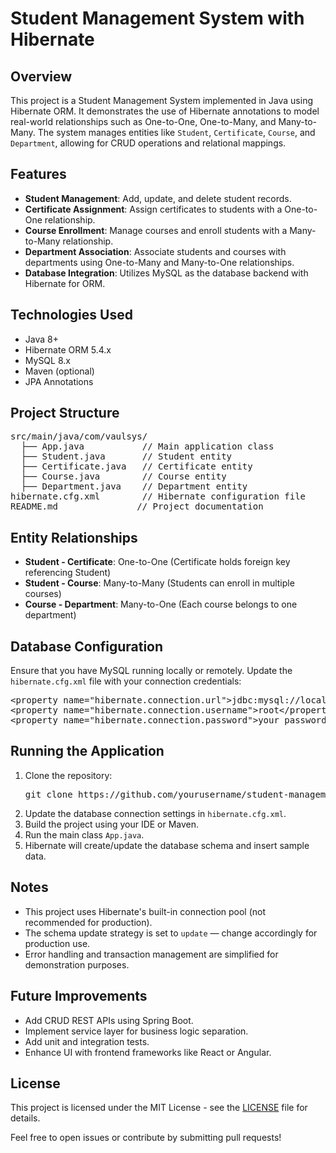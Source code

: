 <h1>Student Management System with Hibernate</h1>

<h2>Overview</h2>
<p>This project is a Student Management System implemented in Java using Hibernate ORM. It demonstrates the use of Hibernate annotations to model real-world relationships such as One-to-One, One-to-Many, and Many-to-Many. The system manages entities like <code>Student</code>, <code>Certificate</code>, <code>Course</code>, and <code>Department</code>, allowing for CRUD operations and relational mappings.</p>

<h2>Features</h2>
<ul>
  <li><strong>Student Management</strong>: Add, update, and delete student records.</li>
  <li><strong>Certificate Assignment</strong>: Assign certificates to students with a One-to-One relationship.</li>
  <li><strong>Course Enrollment</strong>: Manage courses and enroll students with a Many-to-Many relationship.</li>
  <li><strong>Department Association</strong>: Associate students and courses with departments using One-to-Many and Many-to-One relationships.</li>
  <li><strong>Database Integration</strong>: Utilizes MySQL as the database backend with Hibernate for ORM.</li>
</ul>

<h2>Technologies Used</h2>
<ul>
  <li>Java 8+</li>
  <li>Hibernate ORM 5.4.x</li>
  <li>MySQL 8.x</li>
  <li>Maven (optional)</li>
  <li>JPA Annotations</li>
</ul>

<h2>Project Structure</h2>
<pre>
src/main/java/com/vaulsys/
  ├── App.java           // Main application class
  ├── Student.java       // Student entity
  ├── Certificate.java   // Certificate entity
  ├── Course.java        // Course entity
  ├── Department.java    // Department entity
hibernate.cfg.xml        // Hibernate configuration file
README.md               // Project documentation
</pre>

<h2>Entity Relationships</h2>
<ul>
  <li><strong>Student - Certificate</strong>: One-to-One (Certificate holds foreign key referencing Student)</li>
  <li><strong>Student - Course</strong>: Many-to-Many (Students can enroll in multiple courses)</li>
  <li><strong>Course - Department</strong>: Many-to-One (Each course belongs to one department)</li>
</ul>

<h2>Database Configuration</h2>
<p>Ensure that you have MySQL running locally or remotely. Update the <code>hibernate.cfg.xml</code> file with your connection credentials:</p>
<pre>
&lt;property name="hibernate.connection.url"&gt;jdbc:mysql://localhost:3306/studentdb?createDatabaseIfNotExist=true&lt;/property&gt;
&lt;property name="hibernate.connection.username"&gt;root&lt;/property&gt;
&lt;property name="hibernate.connection.password"&gt;your_password&lt;/property&gt;
</pre>

<h2>Running the Application</h2>
<ol>
  <li>Clone the repository:
    <pre>git clone https://github.com/yourusername/student-management-hibernate.git</pre>
  </li>
  <li>Update the database connection settings in <code>hibernate.cfg.xml</code>.</li>
  <li>Build the project using your IDE or Maven.</li>
  <li>Run the main class <code>App.java</code>.</li>
  <li>Hibernate will create/update the database schema and insert sample data.</li>
</ol>

<h2>Notes</h2>
<ul>
  <li>This project uses Hibernate's built-in connection pool (not recommended for production).</li>
  <li>The schema update strategy is set to <code>update</code> — change accordingly for production use.</li>
  <li>Error handling and transaction management are simplified for demonstration purposes.</li>
</ul>

<h2>Future Improvements</h2>
<ul>
  <li>Add CRUD REST APIs using Spring Boot.</li>
  <li>Implement service layer for business logic separation.</li>
  <li>Add unit and integration tests.</li>
  <li>Enhance UI with frontend frameworks like React or Angular.</li>
</ul>

<h2>License</h2>
<p>This project is licensed under the MIT License - see the <a href="LICENSE">LICENSE</a> file for details.</p>

<p>Feel free to open issues or contribute by submitting pull requests!</p>
